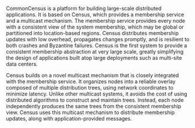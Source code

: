 CommonCensus is a platform for building large-scale distributed applications. It is based on Census, which provides a membership service and a multicast mechanism. The membership service provides every node with a consistent view of the system membership, which may be global or partitioned into location-based regions. Census distributes membership updates with low overhead, propagates changes promptly, and is resilient to both crashes and Byzantine failures. Census is the first system to provide a consistent membership abstraction at very large scale, greatly simplifying the design of applications built atop large deployments such as multi-site data centers.

Census builds on a novel multicast mechanism that is closely integrated with the membership service. It organizes nodes into a reliable overlay composed of multiple distribution trees, using network coordinates to minimize latency. Unlike other multicast systems, it avoids the cost of using distributed algorithms to construct and maintain trees. Instead, each node independently produces the same trees from the consistent membership view. Census uses this multicast mechanism to distribute membership updates, along with application-provided messages.